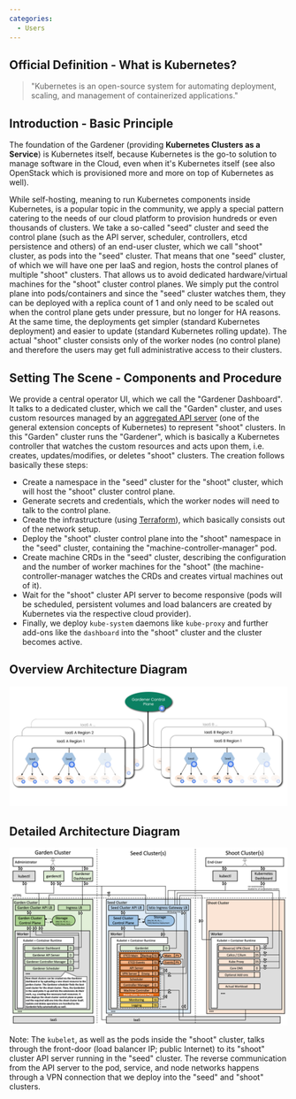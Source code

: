 ```yaml
---
categories:
  - Users
---
```


## Official Definition - What is Kubernetes?

>  "Kubernetes is an open-source system for automating deployment, scaling, and management of containerized applications."

## Introduction - Basic Principle

The foundation of the Gardener (providing **Kubernetes Clusters as a Service**) is Kubernetes itself, because Kubernetes is the go-to solution to manage software in the Cloud, even when it's Kubernetes itself (see also OpenStack which is provisioned more and more on top of Kubernetes as well).

While self-hosting, meaning to run Kubernetes components inside Kubernetes, is a popular topic in the community, we apply a special pattern catering to the needs of our cloud platform to provision hundreds or even thousands of clusters. We take a so-called "seed" cluster and seed the control plane (such as the API server, scheduler, controllers, etcd persistence and others) of an end-user cluster, which we call "shoot" cluster, as pods into the "seed" cluster. That means that one "seed" cluster, of which we will have one per IaaS and region, hosts the control planes of multiple "shoot" clusters. That allows us to avoid dedicated hardware/virtual machines for the "shoot" cluster control planes. We simply put the control plane into pods/containers and since the "seed" cluster watches them, they can be deployed with a replica count of 1 and only need to be scaled out when the control plane gets under pressure, but no longer for HA reasons. At the same time, the deployments get simpler (standard Kubernetes deployment) and easier to update (standard Kubernetes rolling update). The actual "shoot" cluster consists only of the worker nodes (no control plane) and therefore the users may get full administrative access to their clusters.

## Setting The Scene - Components and Procedure

We provide a central operator UI, which we call the "Gardener Dashboard". It talks to a dedicated cluster, which we call the "Garden" cluster, and uses custom resources managed by an [aggregated API server](https://kubernetes.io/docs/concepts/api-extension/custom-resources/#api-server-aggregation) (one of the general extension concepts of Kubernetes) to represent "shoot" clusters. In this "Garden" cluster runs the "Gardener", which is basically a Kubernetes controller that watches the custom resources and acts upon them, i.e. creates, updates/modifies, or deletes "shoot" clusters. The creation follows basically these steps:

* Create a namespace in the "seed" cluster for the "shoot" cluster, which will host the "shoot" cluster control plane.
* Generate secrets and credentials, which the worker nodes will need to talk to the control plane.
* Create the infrastructure (using [Terraform](https://www.terraform.io/)), which basically consists out of the network setup.
* Deploy the "shoot" cluster control plane into the "shoot" namespace in the "seed" cluster, containing the "machine-controller-manager" pod.
* Create machine CRDs in the "seed" cluster, describing the configuration and the number of worker machines for the "shoot" (the machine-controller-manager watches the CRDs and creates virtual machines out of it).
* Wait for the "shoot" cluster API server to become responsive (pods will be scheduled, persistent volumes and load balancers are created by Kubernetes via the respective cloud provider).
* Finally, we deploy `kube-system` daemons like `kube-proxy` and further add-ons like the `dashboard` into the "shoot" cluster and the cluster becomes active.

## Overview Architecture Diagram

![Gardener Overview Architecture Diagram](images/gardener-architecture-overview.png)

## Detailed Architecture Diagram

![Gardener Detailed Architecture Diagram](images/gardener-architecture-detailed.png)

Note: The `kubelet`, as well as the pods inside the "shoot" cluster, talks through the front-door (load balancer IP; public Internet) to its "shoot" cluster API server running in the "seed" cluster. The reverse communication from the API server to the pod, service, and node networks happens through a VPN connection that we deploy into the "seed" and "shoot" clusters.
